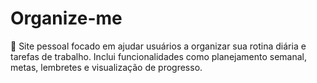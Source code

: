 # Organize-me
📝 Site pessoal focado em ajudar usuários a organizar sua rotina diária e tarefas de trabalho. Inclui funcionalidades como planejamento semanal, metas, lembretes e visualização de progresso.
